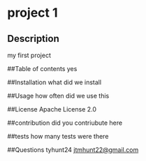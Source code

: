 # project 1
  ## Description
  my first project 
  
  ##Table of contents
  yes

  ##Installation
  what did we install

  ##Usage
  how often did we use this

  ##License
  Apache License 2.0
  
  ##contribution
  did you contriubute here

  ##tests
  how many tests were there

  ##Questions
  tyhunt24
  jtmhunt22@gmail.com

